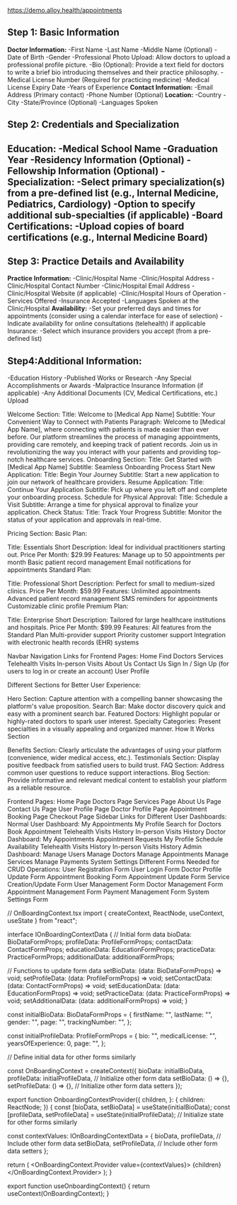 https://demo.alloy.health/appointments

## Step 1: Basic Information

**Doctor Information:**
-First Name
-Last Name
-Middle Name (Optional)
-Date of Birth
-Gender
-Professional Photo Upload: Allow doctors to upload a professional profile picture.
-Bio (Optional): Provide a text field for doctors to write a brief bio introducing themselves and their practice philosophy.
-Medical License Number (Required for practicing medicine)
-Medical License Expiry Date
-Years of Experience
**Contact Information:**
-Email Address (Primary contact)
-Phone Number (Optional)
**Location:**
-Country
-City
-State/Province (Optional)
-Languages Spoken

## Step 2: Credentials and Specialization

**Education:**
-Medical School Name
-Graduation Year
-Residency Information (Optional)
-Fellowship Information (Optional)
-Specialization:
-Select primary specialization(s) from a pre-defined list (e.g., Internal Medicine, Pediatrics, Cardiology)
-Option to specify additional sub-specialties (if applicable)
-Board Certifications:
-Upload copies of board certifications (e.g., Internal Medicine Board)
-

## Step 3: Practice Details and Availability

**Practice Information:**
-Clinic/Hospital Name
-Clinic/Hospital Address
-Clinic/Hospital Contact Number
-Clinic/Hospital Email Address
-Clinic/Hospital Website (if applicable)
-Clinic/Hospital Hours of Operation
-Services Offered
-Insurance Accepted
-Languages Spoken at the Clinic/Hospital
**Availability:**
-Set your preferred days and times for appointments (consider using a calendar interface for ease of selection)
-Indicate availability for online consultations (telehealth) if applicable
Insurance:
-Select which insurance providers you accept (from a pre-defined list)

## Step4:Additional Information:

-Education History
-Published Works or Research
-Any Special Accomplishments or Awards
-Malpractice Insurance Information (if applicable)
-Any Additional Documents (CV, Medical Certifications, etc.) Upload

Welcome Section:
Title: Welcome to [Medical App Name]
Subtitle: Your Convenient Way to Connect with Patients
Paragraph: Welcome to [Medical App Name], where connecting with patients is made easier than ever before. Our platform streamlines the process of managing appointments, providing care remotely, and keeping track of patient records. Join us in revolutionizing the way you interact with your patients and providing top-notch healthcare services.
Onboarding Section:
Title: Get Started with [Medical App Name]
Subtitle: Seamless Onboarding Process
Start New Application:
Title: Begin Your Journey
Subtitle: Start a new application to join our network of healthcare providers.
Resume Application:
Title: Continue Your Application
Subtitle: Pick up where you left off and complete your onboarding process.
Schedule for Physical Approval:
Title: Schedule a Visit
Subtitle: Arrange a time for physical approval to finalize your application.
Check Status:
Title: Track Your Progress
Subtitle: Monitor the status of your application and approvals in real-time.

Pricing Section:
Basic Plan:

Title: Essentials
Short Description: Ideal for individual practitioners starting out.
Price Per Month: $29.99
Features:
Manage up to 50 appointments per month
Basic patient record management
Email notifications for appointments
Standard Plan:

Title: Professional
Short Description: Perfect for small to medium-sized clinics.
Price Per Month: $59.99
Features:
Unlimited appointments
Advanced patient record management
SMS reminders for appointments
Customizable clinic profile
Premium Plan:

Title: Enterprise
Short Description: Tailored for large healthcare institutions and hospitals.
Price Per Month: $99.99
Features:
All features from the Standard Plan
Multi-provider support
Priority customer support
Integration with electronic health records (EHR) systems

Navbar Navigation Links for Frontend Pages:
Home
Find Doctors
Services
Telehealth Visits
In-person Visits
About Us
Contact Us
Sign In / Sign Up (for users to log in or create an account)
User Profile

Different Sections for Better User Experience:

Hero Section: Capture attention with a compelling banner showcasing the platform's value proposition.
Search Bar: Make doctor discovery quick and easy with a prominent search bar.
Featured Doctors: Highlight popular or highly-rated doctors to spark user interest.
Specialty Categories: Present specialties in a visually appealing and organized manner.
How It Works Section

Benefits Section: Clearly articulate the advantages of using your platform (convenience, wider medical access, etc.).
Testimonials Section: Display positive feedback from satisfied users to build trust.
FAQ Section: Address common user questions to reduce support interactions.
Blog Section: Provide informative and relevant medical content to establish your platform as a reliable resource.

Frontend Pages:
Home Page
Doctors Page
Services Page
About Us Page
Contact Us Page
User Profile Page
Doctor Profile Page
Appointment Booking Page
Checkout Page
Sidebar Links for Different User Dashboards:
Normal User Dashboard:
My Appointments
My Profile
Search for Doctors
Book Appointment
Telehealth Visits History
In-person Visits History
Doctor Dashboard:
My Appointments
Appointment Requests
My Profile
Schedule Availability
Telehealth Visits History
In-person Visits History
Admin Dashboard:
Manage Users
Manage Doctors
Manage Appointments
Manage Services
Manage Payments
System Settings
Different Forms Needed for CRUD Operations:
User Registration Form
User Login Form
Doctor Profile Update Form
Appointment Booking Form
Appointment Update Form
Service Creation/Update Form
User Management Form
Doctor Management Form
Appointment Management Form
Payment Management Form
System Settings Form

// OnBoardingContext.tsx
import { createContext, ReactNode, useContext, useState } from "react";

interface IOnBoardingContextData {
// Initial form data
bioData: BioDataFormProps;
profileData: ProfileFormProps;
contactData: ContactFormProps;
educationData: EducationFormProps;
practiceData: PracticeFormProps;
additionalData: additionalFormProps;

// Functions to update form data
setBioData: (data: BioDataFormProps) => void;
setProfileData: (data: ProfileFormProps) => void;
setContactData: (data: ContactFormProps) => void;
setEducationData: (data: EducationFormProps) => void;
setPracticeData: (data: PracticeFormProps) => void;
setAdditionalData: (data: additionalFormProps) => void;
}

const initialBioData: BioDataFormProps = {
firstName: "",
lastName: "",
gender: "",
page: "",
trackingNumber: "",
};

const initialProfileData: ProfileFormProps = {
bio: "",
medicalLicense: "",
yearsOfExperience: 0,
page: "",
};

// Define initial data for other forms similarly

const OnBoardingContext = createContext<IOnBoardingContextData>({
bioData: initialBioData,
profileData: initialProfileData,
// Initialize other form data
setBioData: () => {},
setProfileData: () => {},
// Initialize other form data setters
});

export function OnboardingContextProvider({
children,
}: {
children: ReactNode;
}) {
const [bioData, setBioData] = useState<BioDataFormProps>(initialBioData);
const [profileData, setProfileData] = useState<ProfileFormProps>(initialProfileData);
// Initialize state for other forms similarly

const contextValues: IOnBoardingContextData = {
bioData,
profileData,
// Include other form data
setBioData,
setProfileData,
// Include other form data setters
};

return (
<OnBoardingContext.Provider value={contextValues}>
{children}
</OnBoardingContext.Provider>
);
}

export function useOnboardingContext() {
return useContext(OnBoardingContext);
}
